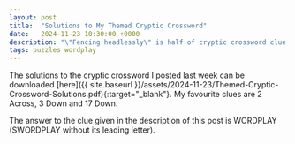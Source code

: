 ```yaml
---
layout: post
title:  "Solutions to My Themed Cryptic Crossword"
date:   2024-11-23 10:30:00 +0000
description: "\"Fencing headlessly\" is half of cryptic crossword clue (8)"
tags: puzzles wordplay
---
```


The solutions to the cryptic crossword I posted last week can be downloaded [here]({{ site.baseurl }}/assets/2024-11-23/Themed-Cryptic-Crossword-Solutions.pdf){:target="_blank"}. My favourite clues are 2 Across, 3 Down and 17 Down.

The answer to the clue given in the description of this post is WORDPLAY (SWORDPLAY without its leading letter).
